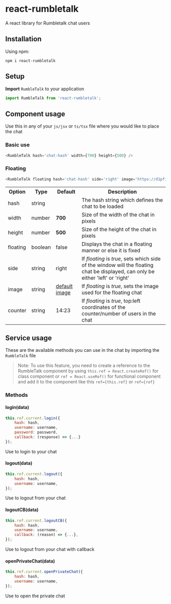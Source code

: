 # react-rumbletalk

A react library for Rumbletalk chat users

## Installation

Using npm:

`npm i react-rumbletalk`

## Setup

**Import** `RumbleTalk` to your application

```javascript
import RumbleTalk from 'react-rumbletalk';
```

## Component usage

Use this in any of your `js/jsx` or `ts/tsx` file where you would like to place the chat

### Basic use
```javascript
<RumbleTalk hash='chat-hash' width={700} height={500} />
```

### Floating
```typescript
<RumbleTalk floating hash='chat-hash' side='right' image='https://d1pfint8izqszg.cloudfront.net/images/toolbar/toolbar.png' counter='14:23' />
```

<table>
  <tr>
    <th>Option</th>
    <th>Type</th>
    <th>Default</th>
    <th>Description</th>
  </tr>
  <tr>
    <td>hash</td>
    <td>string</td>
    <td></td>
    <td>The hash string which defines the chat to be loaded</td>
  </tr>
  <tr>
    <td>width</td>
    <td>number</td>
    <td><b>700</b></td>
    <td>Size of the width of the chat in pixels</td>
  </tr>
  <tr>
    <td>height</td>
    <td>number</td>
    <td><b>500</b></td>
    <td>Size of the height of the chat in pixels</td>
  </tr>
  <tr>
    <td>floating</td>
    <td>boolean</td>
    <td>false</td>
    <td>Displays the chat in a floating manner or else it is fixed</td>
  </tr>
  <tr>
    <td>side</td>
    <td>string</td>
    <td>right</td>
    <td>If <i>floating</i> is <i>true</i>, sets which side of the window will the floating chat be displayed, can only be either 'left' or 'right'</td>
  </tr>
  <tr>
    <td>image</td>
    <td>string</td>
    <td>
      <a href="https://d1pfint8izqszg.cloudfront.net/images/toolbar/toolbar.png" target="_blank">default image</a>
    </td>
    <td>If <i>floating</i> is <i>true</i>, sets the image used for the floating chat</td>
  </tr>
  <tr>
    <td>counter</td>
    <td>string</td>
    <td>14:23</td>
    <td>If <i>floating</i> is <i>true</i>, top:left coordinates of the counter/number of users in the chat</td>
  </tr>
</table>

## Service usage

These are the available methods you can use in the chat by importing the `RumbleTalk` file

> Note: To use this feature, you need to create a reference to the RumbleTalk component by using `this.ref = React.createRef()` for class component or `ref = React.useRef()` for functional component and add it to the component like this `ref={this.ref}` or `ref={ref}`

### Methods

#### login(data)

```javascript
this.ref.current.login({
    hash: hash,
    username: username,
    password: password,
    callback: (response) => {...}
});
```

Use to login to your chat

#### logout(data)

```javascript
this.ref.current.logout({
    hash: hash,
    username: username,
});
```

Use to logout from your chat

#### logoutCB(data)

```javascript
this.ref.current.logoutCB({
    hash: hash,
    username: username,
    callback: (reason) => {...},
});
```

Use to logout from your chat with callback

#### openPrivateChat(data)

```javascript
this.ref.current.openPrivateChat({
    hash: hash,
    username: username,
});
```

Use to open the private chat
